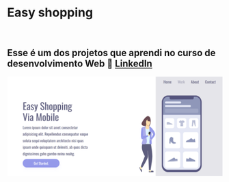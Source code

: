 <h1>Easy shopping</h1>
<br>
<h2> Esse é um dos projetos que aprendi no curso de desenvolvimento Web 🔗 <a href="https://www.linkedin.com/in/victor-garcia-silva/" target="_blank"> LinkedIn</a></h2>

<img src="https://github.com/victorgarcia10/easy-shopping/blob/main/assets/imagem/img-desktop.png?raw=true" alt ="foto resumo geral do site"/>

